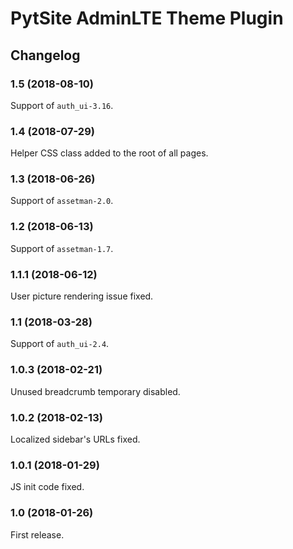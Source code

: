 # PytSite AdminLTE Theme Plugin


## Changelog


### 1.5 (2018-08-10)

Support of `auth_ui-3.16`.


### 1.4 (2018-07-29)

Helper CSS class added to the root of all pages.


### 1.3 (2018-06-26)

Support of `assetman-2.0`.


### 1.2 (2018-06-13)

Support of `assetman-1.7`.


### 1.1.1 (2018-06-12)

User picture rendering issue fixed.


### 1.1 (2018-03-28)

Support of `auth_ui-2.4`.


### 1.0.3 (2018-02-21)

Unused breadcrumb temporary disabled.


### 1.0.2 (2018-02-13)

Localized sidebar's URLs fixed.


### 1.0.1 (2018-01-29)

JS init code fixed.


### 1.0 (2018-01-26)

First release.
